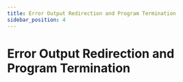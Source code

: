 ```yaml
---
title: Error Output Redirection and Program Termination
sidebar_position: 4
---
```


# Error Output Redirection and Program Termination